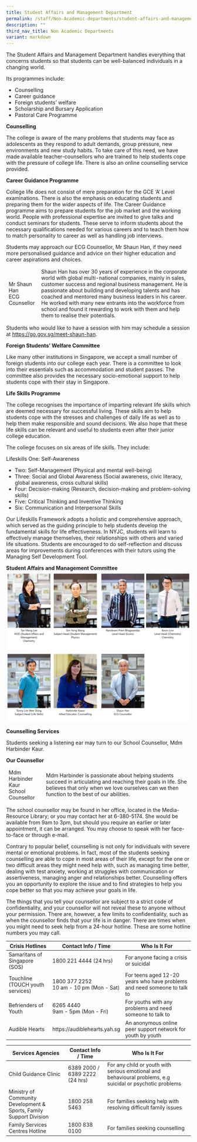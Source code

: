 ```yaml
---
title: Student Affairs and Management Department
permalink: /staff/Non-Academic-departments/student-affairs-and-management-department/
description: ""
third_nav_title: Non Academic Departments
variant: markdown
---
```

The Student Affairs and Management Department handles everything that concerns students so that students can be well-balanced individuals in a changing world.

Its programmes include:
* Counselling
* Career guidance
* Foreign students’ welfare
* Scholarship and Bursary Application
* Pastoral Care Programme

**Counselling**

The college is aware of the many problems that students may face as adolescents as they respond to adult demands, group pressure, new environments and new study habits. To take care of this need, we have made available teacher-counsellors who are trained to help students cope with the pressure of college life. There is also an online counselling service provided.

**Career Guidance Programme**

College life does not consist of mere preparation for the GCE ‘A’ Level examinations. There is also the emphasis on educating students and preparing them for the wider aspects of life. The Career Guidance programme aims to prepare students for the job market and the working world. People with professional expertise are invited to give talks and conduct seminars for students. These serve to inform students about the necessary qualifications needed for various careers and to teach them how to match personality to career as well as handling job interviews.

Students may approach our ECG Counsellor, Mr Shaun Han, if they need more personalised guidance and advice on their higher education and career aspirations and choices.

<table><thead><tr><td>Mr Shaun Han<br>ECG Counsellor</td><td>Shaun Han has over 30 years of experience in the corporate world with global multi-national companies, mainly in sales, customer success and regional business management. He is passionate about building and developing talents and has coached and mentored many business leaders in his career. He worked with many new entrants into the workforce from school and found it rewarding to work with them and help them to realise their potentials.</td></tr></thead></table>

Students who would like to have a session with him may schedule a session at https://go.gov.sg/meet-shaun-han.

**Foreign Students’ Welfare Committee**

Like many other institutions in Singapore, we accept a small number of foreign students into our college each year. There is a committee to look into their essentials such as accommodation and student passes. The committee also provides the necessary socio-emotional support to help students cope with their stay in Singapore.

**Life Skills Programme**

The college recognises the importance of imparting relevant life skills which are deemed necessary for successful living. These skills aim to help students cope with the stresses and challenges of daily life as well as to help them make responsible and sound decisions. We also hope that these life skills can be relevant and useful to students even after their junior college education.

The college focuses on six areas of life skills. They include:

Lifeskills One: Self-Awareness

* Two: Self-Management (Physical and mental well-being)
* Three: Social and Global Awareness (Social awareness, civic literacy, global awareness, cross cultural skills)
* Four: Decision-making (Research, decision-making and problem-solving skills)
* Five: Critical Thinking and Inventive Thinking
* Six: Communication and Interpersonal Skills

Our Lifeskills Framework adopts a holistic and comprehensive approach, which served as the guiding principle to help students develop the fundamental skills for life effectiveness. In NYJC, students will learn to effectively manage themselves, their relationships with others and varied life situations. Students are encouraged to do self-reflection and discuss areas for improvements during conferences with their tutors using the Managing Self Development Tool.

**Student Affairs and Management Committee**
![](/images/2024_Student_Affairs_Dept.jpg)

**Counselling Services**

Students seeking a listening ear may turn to our School Counsellor, Mdm Harbinder Kaur.

**Our Counsellor**

<table><thead><tr><td>Mdm Harbinder Kaur<br>School Counsellor</td><td>Mdm Harbinder is passionate about helping students succeed in articulating and reaching their goals in life. She believes that only when we love ourselves can we then function to the best of our abilities.</td></tr></thead></table>

The school counsellor may be found in her office, located in the Media-Resource Library; or you may contact her at 6-380-5174. She would be available from 9am to 3pm, but should you require an earlier or later appointment, it can be arranged. You may choose to speak with her face-to-face or through e-mail.

Contrary to popular belief, counselling is not only for individuals with severe mental or emotional problems. In fact, most of the students seeking counselling are able to cope in most areas of their life, except for the one or two difficult areas they might need help with, such as managing time better, dealing with test anxiety, working at struggles with communication or assertiveness, managing anger and relationships better. Counselling offers you an opportunity to explore the issue and to find strategies to help you cope better so that you may achieve your goals in life.

The things that you tell your counsellor are subject to a strict code of confidentiality, and your counsellor will not reveal these to anyone without your permission. There are, however, a few limits to confidentiality, such as when the counsellor finds that your life is in danger.
There are times when you might need to seek help from a 24-hour hotline. These are some hotline numbers you may call.

<table><thead><tr><th>Crisis Hotlines</th><th>Contact Info / Time</th><th>Who Is It For</th></tr></thead><tbody><tr><td>Samaritans of Singapore (SOS)</td><td>1800 221 4444 (24 hrs)</td><td>For anyone facing a crisis or suicidal</td></tr><tr><td>Touchline<br>(TOUCH youth services)</td><td>1800 377 2252<br>10 am - 10 pm (Mon - Sat)</td><td>For teens aged 12-20 years who have problems and need someone to talk to</td></tr><tr><td>Befrienders of Youth</td><td>6265 4440<br>9am - 5pm (Mon - Fri)</td><td>For youths with any problems and need someone to talk to</td></tr><tr><td>Audible Hearts</td><td>https://audiblehearts.yah.sg</td><td>An anonymous online peer support network for youth by youth</td></tr></tbody></table>


<table><thead><tr><th>Services Agencies</th><th>Contact Info / Time</th><th>Who Is It For</th></tr></thead><tbody><tr><td>Child Guidance Clinic</td><td>6389 2000 / 6389 2222 (24 hrs)</td><td>For any child or youth with serious emotional and behavioural problems, e.g suicidal or psychotic problems</td></tr><tr><td>Ministry of Community Development &amp; Sports, Family<br>Support Division</td><td> 1800 258 5463</td><td>For families seeking help with resolving difficult family issues</td></tr><tr><td>Family Services Centres Hotline</td><td>1800 838 0100</td><td>For families seeking counselling</td></tr></tbody></table>